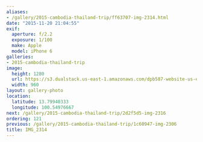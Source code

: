 ```yaml
---
aliases:
- /gallery/2015-cambodia-thailand-trip/ff63707-img-2314.html
date: "2015-11-20 21:04:55"
exif:
  aperture: f/2.2
  exposure: 1/100
  make: Apple
  model: iPhone 6
galleries:
- 2015-cambodia-thailand-trip
image:
  height: 1280
  url: https://s3.dualstack.us-east-1.amazonaws.com/dpb587-website-us-east-1/asset/gallery/2015-cambodia-thailand-trip/ff63707-img-2314~1280.jpg
  width: 960
layout: gallery-photo
location:
  latitude: 13.79940333
  longitude: 100.54976667
next: /gallery/2015-cambodia-thailand-trip/2d2f5d5-img-2316
ordering: 121
previous: /gallery/2015-cambodia-thailand-trip/1c60947-img-2306
title: IMG_2314
---
```

